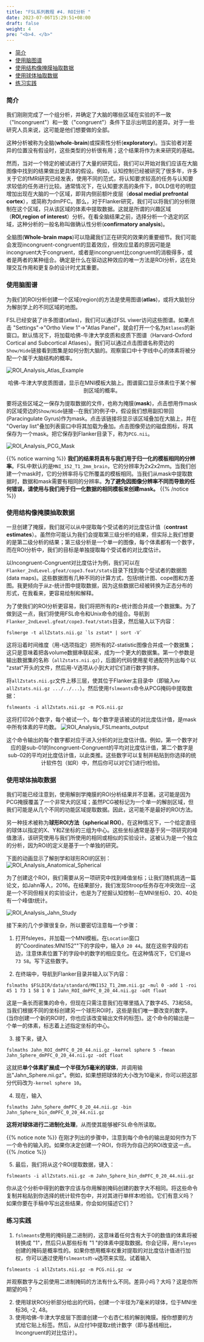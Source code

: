 ```yaml
---
title: "FSL系列教程 #4. ROI分析 "
date: 2023-07-06T15:29:51+08:00
draft: false
weight: 4
pre: "<b>4. </b>"
---
```

- [简介](#简介)
- [使用脑图谱](#使用脑图谱)
- [使用结构像掩膜抽取数据](#使用结构像掩膜抽取数据)
- [使用球体抽取数据](#使用球体抽取数据)
- [练习实践](#练习实践)



### 简介
我们刚刚完成了一个组分析，并确定了大脑的哪些区域在实验的不一致（"Incongruent"）和一致（"congruent"）条件下显示出明显的差异。对于一些研究人员来说，这可能是他们想要做的全部。

这种分析被称为全脑(**whole-brain**)或探索性分析(**exploratory**)。当实验者对差异的位置没有假设时，这些类型的分析很有用；这个结果将作为未来研究的基础。

然而，当对一个特定的被试进行了大量的研究后，我们可以开始对我们应该在大脑图像中找到的结果做出更具体的假设。例如，认知控制已经被研究了很多年，许多关于它的fMRI研究已经发表，使用不同的范式，将认知要求较高的任务与认知要求较低的任务进行比较。通常情况下，在认知要求高的条件下，BOLD信号的明显增加出现在大脑的一个区域，即背内侧前额叶皮层（**dosal medial prefrontal cortex**），或简称为dmPFC。那么，对于Flanker研究，我们可以将我们的分析限制在这个区域，只从该区域的体素中提取数据。这就是所谓的兴趣区域（**ROI,region of interest**）分析。在看全脑结果之前，选择分析一个选定的区域，这种分析的一般名称叫做确认性分析(**confirmatory analysis**)。

全脑图(**Whole-brain maps**)可以隐藏我们正在研究的效果的重要细节。我们可能会发现incongruent-congruent的显着效应，但效应显着的原因可能是incongruent大于congruent，或者是incongruent比congruent的消极得多，或者是两者的某种组合。确定是什么在驱动这种效应的唯一方法是ROI分析，这在处理交互作用和更复杂的设计时尤其重要。


### 使用脑图谱
为我们的ROI分析创建一个区域(region)的方法是使用图谱(**atlas**)，或将大脑划分为解剖学上的不同区域的地图。

FSL已经安装了许多图谱(atlas)，我们可以通过FSL viwer访问这些图谱。如果点击 "Settings"->"Ortho View 1"->"Atlas Panel"，就会打开一个名为`Atlases`的新窗口。默认情况下，将加载哈佛-牛津大学皮质和皮质下图谱（Harvard-Oxford Cortical and Subcortical Atlases）。我们可以通过点击图谱名称旁边的`Show/Hide`链接看到图集是如何分割大脑的。观察窗口中十字线中心的体素将被分配一个属于大脑结构的概率。

![ROI_Analysis_Atlas_Example](/fsl/images/04_ROI_Analysis_Atlas_Example.webp?height=30pc)
<center>哈佛-牛津大学皮质图谱，显示在MNI模板大脑上。图谱窗口显示体素位于某个解剖区域的概率。</center>

要将这些区域之一保存为提取数据的文件，也称为掩膜(**mask**)，点击想用作mask的区域旁边的`Show/Hide`链接--在我们的例子中，假设我们想用副扣带回(Paracingulate Gyrus)作为mask。点击该链接将显示该区域叠加在大脑上，并在 "Overlay list"叠加列表窗口中将其加载为叠加。点击图像旁边的磁盘图标，将其保存为一个mask。把它保存到Flanker目录下，称为`PCG.nii`。

![ROI_Analysis_PCG_Mask](/fsl/images/04_ROI_Analysis_PCG_Mask.webp?height=25pc)

{{% notice warning %}}
**我们的结果将具有与我们用于归一化的模板相同的分辨率**。FSL中默认的是`MNI_152_T1_2mm_brain`，它的分辨率为2x2x2mm。当我们创建一个mask时，它的分辨率将与它所覆盖的模板相同。当我们从mask中提取数据时，数据和mask需要有相同的分辨率。**为了避免因图像分辨率不同而导致的任何错误，请使用与我们用于归一化数据的相同模板来创建mask。**
{{% /notice %}}

### 使用结构像掩膜抽取数据
一旦创建了掩膜，我们就可以从中提取每个受试者的对比度估计值（**contrast estimates**）。虽然你可能认为我们会提取第三级分析的结果，但实际上我们想要的是第二级分析的结果；第三级分析是一个单一的图像，每个体素都有一个数字，而在ROI分析中，我们的目标是单独提取每个受试者的对比度估计。

以Incongruent-Congruent对比度估计为例，我们可以在`Flanker_2ndLevel.gfeat/cope3.feat/stats`目录下找到每个受试者的数据图(data maps)。这些数据图有几种不同的计算方式，包括t统计图、cope图和方差图。我更倾向于从z-统计图中提取数据，因为这些数据已经被转换为正态分布的形式，在我看来，更容易绘制和解释。

为了使我们的ROI分析更容易，我们将把所有的z-统计图合并成一个数据集。为了做到这一点，我们将使用FSL命令和Unix命令的组合。导航到`Flanker_2ndLevel.gfeat/cope3.feat/stats`目录，然后输入以下内容：

```shell
fslmerge -t allZstats.nii.gz `ls zstat* | sort -V`
```

这将沿着时间维度（用-t选项指定）把所有的Z-statistic图像合并成一个数据集；这只是意味着把各volume数据串联起来，成为一个更大的数据集。第一个参数是输出数据集的名称（`allZstats.nii.gz`），后面的代码使用星号通配符列出每个以 "zstat"开头的文件，然后用-V选项从小到大对它们进行数字排序。

将`allZstats.nii.gz`文件上移三层，使其位于Flanker主目录中（即输入`mv allZstats.nii.gz .../../...`）。然后使用`fslmeants`命令从PCG掩码中提取数据：
```shell
fslmeants -i allZstats.nii.gz -m PCG.nii.gz
```

这将打印26个数字，每个被试一个。每个数字是该被试的对比度估计值，是mask中所有体素的平均数。
![ROI_Analysis_FSLmeants_output](/fsl/images/04_ROI_Analysis_FSLmeants_output.webp?height=20pc)
<center>
这个命令输出的每个数字都对应于进入分析的对比度估计值。例如，第一个数字对应的是sub-01的Incongruent-Congruent的平均对比度估计值，第二个数字是sub-02的平均对比度估计值，以此类推。这些数字可以复制并粘贴到你选择的统计软件包（如R）中，然后你可以对它们进行t检验。
</center>



### 使用球体抽取数据
我们可能已经注意到，使用解剖学掩膜的ROI分析结果并不显著。这可能是因为PCG掩膜覆盖了一个非常大的区域；虽然PCG被标记为一个单一的解剖区域，但我们可能是从几个不同的功能区域提取数据。因此，这可能不是最好的ROI方法。

另一种技术被称为**球形ROI方法（spherical ROI）**。在这种情况下，一个给定直径的球体以指定的X、Y和Z坐标的三组为中心。这些坐标通常是基于另一项研究的峰值激活，该研究使用与我们所使用的相同或相似的实验设计。这被认为是一个独立的分析，因为ROI的定义是基于一个单独的研究。

下面的动画显示了解剖学和球形ROI的区别：
![ROI_Analysis_Anatomical_Spherical](/fsl/images/04_ROI_Analysis_Anatomical_Spherical.gif)


为了创建这个ROI，我们需要从另一项研究中找到峰值坐标；让我们随机挑选一篇论文，如Jahn等人，2016。在结果部分，我们发现Stroop任务存在冲突效应--这是一个不同但相关的实验设计，也是为了挖掘认知控制--在MNI坐标0、20、40处有一个峰值t统计。

![ROI_Analysis_Jahn_Study](/fsl/images/04_ROI_Analysis_Jahn_Study.webp)


接下来的几个步骤很复杂，所以要密切注意每一个步骤：

1. 打开fsleyes，并加载一个MNI模板。在`Location`窗口的"Coordinates:MNI152""下的字段中，输入`0 20 44`。就在这些字段的右边，注意体素位置下的字段中的数字的相应变化。在这种情况下，它们是`45 73 58`。写下这些数字。
   
2. 在终端中，导航到Flanker目录并输入以下内容：
```shell
fslmaths $FSLDIR/data/standard/MNI152_T1_2mm.nii.gz -mul 0 -add 1 -roi 45 1 73 1 58 1 0 1 Jahn_ROI_dmPFC_0_20_44.nii.gz -odt float
```
这是一条长而密集的命令，但现在只需注意我们在哪里插入了数字45、73和58。当我们根据不同的坐标创建另一个球形ROI时，这些是我们唯一要改变的数字。(当你创建一个新的ROI时，你也应该改变输出文件的标签)。这个命令的输出是一个单一的体素，标志着上述指定坐标的中心。

3. 接下来，键入
```shell
fslmaths Jahn_ROI_dmPFC_0_20_44.nii.gz -kernel sphere 5 -fmean Jahn_Sphere_dmPFC_0_20_44.nii.gz -odt float
```
这就把**单个体素扩展成一个半径为5毫米的球体**，并调用输出"Jahn_Sphere.nii.gz"。例如，如果想把球体的大小改为10毫米，你可以把这部分代码改为`-kernel sphere 10`。

4. 现在，输入
```shell
fslmaths Jahn_Sphere_dmPFC_0_20_44.nii.gz -bin Jahn_Sphere_bin_dmPFC_0_20_44.nii.gz
```
**这将对球体进行二进制化处理**，从而使其能够被FSL命令所读取。

{{% notice note %}}
在刚才列出的步骤中，注意到每个命令的输出是如何作为下一个命令的输入的。如果你决定创建一个ROI，你将为你自己的ROI改变这一点。
{{% /notice %}}

5. 最后，我们将从这个ROI提取数据，键入：
```shell
fslmeants -i allZstats.nii.gz -m Jahn_Sphere_bin_dmPFC_0_20_44.nii.gz
```

你从这个分析中得到的数字应该与你用解剖掩码创建的数字大不相同。将这些命令复制并粘贴到你选择的统计软件包中，并对其进行单样本t检验。它们有意义吗？如果你要在手稿中写出这些结果，你会如何描述它们？


### 练习实践

1. `fslmeants`使用的掩码是二进制的，这意味着任何含有大于0的数值的体素将被转换成 "1"，然后只从那些标有 "1 "的体素中提取数据。你会记得，用`fsleyes`创建的掩码是概率性的。如果你想用概率权重对提取的对比度估计值进行加权，你可以通过使用`fslmeants的-w`选项来实现。试着输入
```shell
fslmeants -i allZstats.nii.gz -m PCG.nii.gz -w
```
并观察数字与之前使用二进制掩码的方法有什么不同。差异小吗？大吗？这是你所期望的吗？

2. 使用球状ROI分析部分给出的代码，创建一个半径为7毫米的球体，位于MNI坐标36, -2, 48。
3. 使用哈佛-牛津大学皮层下图谱创建一个右杏仁核的解剖掩膜。按你想要的方式给它贴上标签。然后，从应付1中提取z统计数字（即与基线相比，Incongruent的对比估计）。